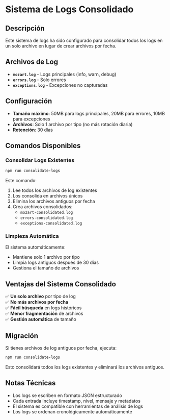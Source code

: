 # Sistema de Logs Consolidado

## Descripción
Este sistema de logs ha sido configurado para consolidar todos los logs en un solo archivo en lugar de crear archivos por fecha.

## Archivos de Log
- **`mozart.log`** - Logs principales (info, warn, debug)
- **`errors.log`** - Solo errores
- **`exceptions.log`** - Excepciones no capturadas

## Configuración
- **Tamaño máximo**: 50MB para logs principales, 20MB para errores, 10MB para excepciones
- **Archivos**: Solo 1 archivo por tipo (no más rotación diaria)
- **Retención**: 30 días

## Comandos Disponibles

### Consolidar Logs Existentes
```bash
npm run consolidate-logs
```

Este comando:
1. Lee todos los archivos de log existentes
2. Los consolida en archivos únicos
3. Elimina los archivos antiguos por fecha
4. Crea archivos consolidados:
   - `mozart-consolidated.log`
   - `errors-consolidated.log`
   - `exceptions-consolidated.log`

### Limpieza Automática
El sistema automáticamente:
- Mantiene solo 1 archivo por tipo
- Limpia logs antiguos después de 30 días
- Gestiona el tamaño de archivos

## Ventajas del Sistema Consolidado
✅ **Un solo archivo** por tipo de log  
✅ **No más archivos por fecha**  
✅ **Fácil búsqueda** en logs históricos  
✅ **Menor fragmentación** de archivos  
✅ **Gestión automática** de tamaño  

## Migración
Si tienes archivos de log antiguos por fecha, ejecuta:
```bash
npm run consolidate-logs
```

Esto consolidará todos los logs existentes y eliminará los archivos antiguos.

## Notas Técnicas
- Los logs se escriben en formato JSON estructurado
- Cada entrada incluye timestamp, nivel, mensaje y metadatos
- El sistema es compatible con herramientas de análisis de logs
- Los logs se ordenan cronológicamente automáticamente
